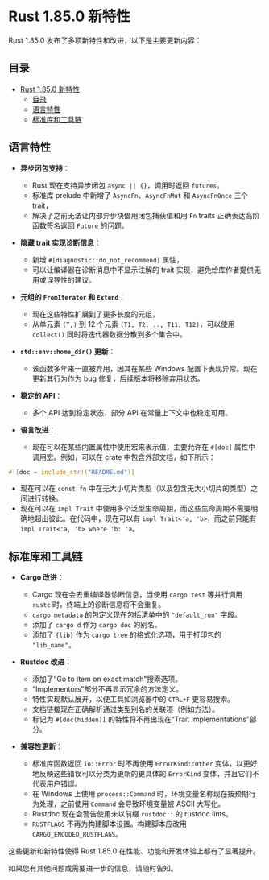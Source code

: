 # Rust 1.85.0 新特性

Rust 1.85.0 发布了多项新特性和改进，以下是主要更新内容：

## 目录

- [Rust 1.85.0 新特性](#rust-1850-新特性)
  - [目录](#目录)
  - [语言特性](#语言特性)
  - [标准库和工具链](#标准库和工具链)

## 语言特性

- **异步闭包支持**：
  - Rust 现在支持异步闭包 `async || {}`，调用时返回 `futures`。
  - 标准库 prelude 中新增了 `AsyncFn`、`AsyncFnMut` 和 `AsyncFnOnce` 三个 trait，
  - 解决了之前无法让内部异步块借用闭包捕获值和用 `Fn` traits 正确表达高阶函数签名返回 `Future` 的问题。

- **隐藏 trait 实现诊断信息**：
  - 新增 `#[diagnostic::do_not_recommend]` 属性，
  - 可以让编译器在诊断消息中不显示注解的 trait 实现，避免给库作者提供无用或误导性的建议。

- **元组的 `FromIterator` 和 `Extend`**：
  - 现在这些特性扩展到了更多长度的元组，
  - 从单元素 `(T,)` 到 12 个元素 `(T1, T2, .., T11, T12)`，可以使用 `collect()` 同时将迭代器数据分散到多个集合中。

- **`std::env::home_dir()` 更新**：
  - 该函数多年来一直被弃用，因其在某些 Windows 配置下表现异常。现在更新其行为作为 bug 修复，后续版本将移除弃用状态。

- **稳定的 API**：
  - 多个 API 达到稳定状态，部分 API 在常量上下文中也稳定可用。

- **语言改进**：
  - 现在可以在某些内置属性中使用宏来表示值，主要允许在 `#[doc]` 属性中调用宏。例如，可以在 crate 中包含外部文档，如下所示：

```rust
#![doc = include_str!("README.md")]
```

- 现在可以在 `const fn` 中在无大小切片类型（以及包含无大小切片的类型）之间进行转换。
- 现在可以在 `impl Trait` 中使用多个泛型生命周期，而这些生命周期不需要明确地超出彼此。在代码中，现在可以有 `impl Trait<'a, 'b>`，而之前只能有 `impl Trait<'a, 'b> where 'b: 'a`。

## 标准库和工具链

- **Cargo 改进**：
  - Cargo 现在会去重编译器诊断信息，当使用 `cargo test` 等并行调用 `rustc` 时，终端上的诊断信息将不会重复。
  - `cargo metadata` 的包定义现在包括清单中的 `"default_run"` 字段。
  - 添加了 `cargo d` 作为 `cargo doc` 的别名。
  - 添加了 `{lib}` 作为 `cargo tree` 的格式化选项，用于打印包的 `"lib_name"`。

- **Rustdoc 改进**：
  - 添加了“Go to item on exact match”搜索选项。
  - “Implementors”部分不再显示冗余的方法定义。
  - 特性实现默认展开，以便工具如浏览器中的 `CTRL+F` 更容易搜索。
  - 文档链接现在正确解析通过类型别名的关联项（例如方法）。
  - 标记为 `#[doc(hidden)]` 的特性将不再出现在“Trait Implementations”部分。

- **兼容性更新**：
  - 标准库函数返回 `io::Error` 时不再使用 `ErrorKind::Other` 变体，以更好地反映这些错误可以分类为更新的更具体的 `ErrorKind` 变体，并且它们不代表用户错误。
  - 在 Windows 上使用 `process::Command` 时，环境变量名称现在按预期行为处理，之前使用 `Command` 会导致环境变量被 ASCII 大写化。
  - Rustdoc 现在会警告使用未以前缀 `rustdoc::` 的 rustdoc lints。
  - `RUSTFLAGS` 不再为构建脚本设置。构建脚本应改用 `CARGO_ENCODED_RUSTFLAGS`。

这些更新和新特性使得 Rust 1.85.0 在性能、功能和开发体验上都有了显著提升。

如果您有其他问题或需要进一步的信息，请随时告知。
